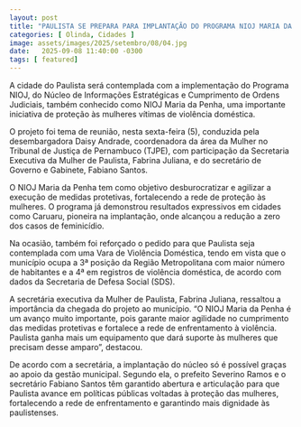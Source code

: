 ```yaml
---
layout: post
title: "PAULISTA SE PREPARA PARA IMPLANTAÇÃO DO PROGRAMA NIOJ MARIA DA PENHA"
categories: [ Olinda, Cidades ]
image: assets/images/2025/setembro/08/04.jpg
date:   2025-09-08 11:40:00 -0300
tags: [ featured]
---
```

A cidade do Paulista será contemplada com a implementação do Programa NIOJ, do Núcleo de Informações Estratégicas e Cumprimento de Ordens Judiciais, também conhecido como NIOJ Maria da Penha, uma importante iniciativa de proteção às mulheres vítimas de violência doméstica. 

O projeto foi tema de reunião, nesta sexta-feira (5), conduzida pela desembargadora Daisy Andrade, coordenadora da área da Mulher no Tribunal de Justiça de Pernambuco (TJPE), com participação da Secretaria Executiva da Mulher de Paulista, Fabrina Juliana, e do secretário de Governo e Gabinete, Fabiano Santos.

O NIOJ Maria da Penha tem como objetivo desburocratizar e agilizar a execução de medidas protetivas, fortalecendo a rede de proteção às mulheres. O programa já demonstrou resultados expressivos em cidades como Caruaru, pioneira na implantação, onde alcançou a redução a zero dos casos de feminicídio.

Na ocasião, também foi reforçado o pedido para que Paulista seja contemplada com uma Vara de Violência Doméstica, tendo em vista que o município ocupa a 3ª posição da Região Metropolitana com maior número de habitantes e a 4ª em registros de violência doméstica, de acordo com dados da Secretaria de Defesa Social (SDS).

A secretária executiva da Mulher de Paulista, Fabrina Juliana, ressaltou a importância da chegada do projeto ao município. “O NIOJ Maria da Penha é um avanço muito importante, pois garante maior agilidade no cumprimento das medidas protetivas e fortalece a rede de enfrentamento à violência. Paulista ganha mais um equipamento que dará suporte às mulheres que precisam desse amparo”, destacou.

De acordo com a secretária, a implantação do núcleo só é possível graças ao apoio da gestão municipal. Segundo ela, o prefeito Severino Ramos e o secretário Fabiano Santos têm garantido abertura e articulação para que Paulista avance em políticas públicas voltadas à proteção das mulheres, fortalecendo a rede de enfrentamento e garantindo mais dignidade às paulistenses.